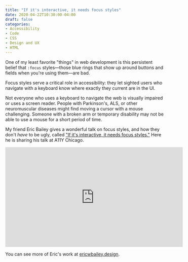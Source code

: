 ```yaml
---
title: "If it's interactive, it needs focus styles"
date: 2020-04-22T10:30:00-04:00
draft: false
categories:
- Accessibility
- Code
- CSS
- Design and UX
- HTML
---
```


One of my least favorite "things" in web development is this persistent belief that `:focus` styles&mdash;those blue rings that show up around buttons and fields when you're using them&mdash;are bad.

Focus styles serve a critical role in accessibility: they let sighted users who navigate with a keyboard know where exactly they current are in the UI.

Not everyone who uses a keyboard to navigate the web is visually impaired or uses a screen reader. People with Parkinson's, ALS, or other neuromuscular diseases might find moving a cursor with a mouse challenging. Someone with a broken arm or temporary disability may not be able to use a mouse for a short period of time.

My friend Eric Bailey gives a wonderful talk on focus styles, and how they don't _have_ to be ugly, called ["If it's interactive, it needs focus styles."](https://youtu.be/GlraTkcp6Ls?t=1149) Here he is sharing his talk at A11Y Chicago.

<iframe width="560" height="315" src="https://www.youtube.com/embed/GlraTkcp6Ls?start=1149" frameborder="0" allow="accelerometer; autoplay; encrypted-media; gyroscope; picture-in-picture" allowfullscreen></iframe>

You can see more of Eric's work at [ericwbailey.design](https://ericwbailey.design/).
